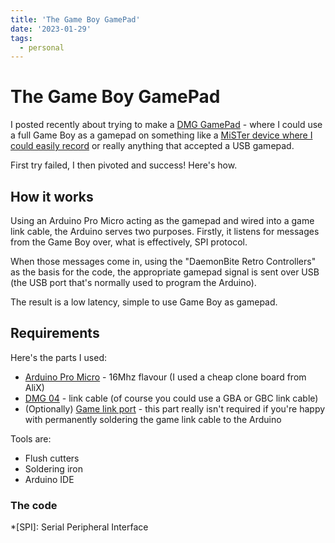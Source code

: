```yaml
---
title: 'The Game Boy GamePad'
date: '2023-01-29'
tags:
  - personal
---
```


# The Game Boy GamePad

I posted recently about trying to make a [DMG GamePad](https://remysharp.com/2023/01/23/hardware-failures#dmg-gamepad) - where I could use a full Game Boy as a gamepad on something like a [MiSTer device where I could easily record](https://github.com/MiSTer-devel/Gameboy_MiSTer) or really anything that accepted a USB gamepad.

First try failed, I then pivoted and success! Here's how.

<!--more-->

## How it works

Using an Arduino Pro Micro acting as the gamepad and wired into a game link cable, the Arduino serves two purposes. Firstly, it listens for messages from the Game Boy over, what is effectively, SPI protocol.

When those messages come in, using the "DaemonBite Retro Controllers" as the basis for the code, the appropriate gamepad signal is sent over USB (the USB port that's normally used to program the Arduino).

The result is a low latency, simple to use Game Boy as gamepad.

## Requirements

Here's the parts I used:

- [Arduino Pro Micro](https://www.sparkfun.com/products/12640) - 16Mhz flavour (I used a cheap clone board from AliX)
- [DMG 04](https://en.m.wikipedia.org/wiki/Game_Link_Cable) - link cable (of course you could use a GBA or GBC link cable)
- (Optionally) [Game link port](https://duckduckgo.com/?t=ffab&q=game+boy+game+link+port+replacement&atb=v215-1&ia=web) - this part really isn't required if you're happy with permanently soldering the game link cable to the Arduino

Tools are:

- Flush cutters
- Soldering iron
- Arduino IDE

### The code




*[SPI]: Serial Peripheral Interface
